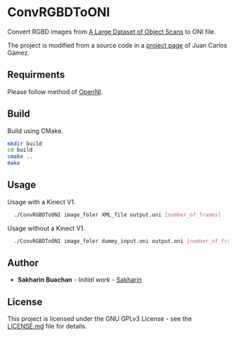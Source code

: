 # ConvRGBDToONI

Convert RGBD images from [A Large Dataset of Object Scans](http://redwood-data.org/3dscan) to ONI file.

The project is modified from a source code in a [project page](http://www.uco.es/dptos/aceyte/arquitectura/profesores/jcgamez/?RESEARCH_%28English%29) of Juan Carlos Gámez.

## Requirments
Please follow method of [OpenNI](https://github.com/OpenNI/OpenNI).

## Build
Build using CMake.
```bash
mkdir build
cd build
cmake ..
make
```

## Usage
Usage with a Kinect V1.

```bash
  ./ConvRGBDToONI image_foler XML_file output.oni [number_of_frames]
```

Usage without a Kinect V1.
```bash
  ./ConvRGBDToONI image_foler dummy_input.oni output.oni [number_of_frames]
```

## Author
* **Sakharin Buachan** - *Initial work* - [Sakharin](https://github.com/sakharin)

## License

This project is licensed under the GNU GPLv3 License - see the [LICENSE.md](LICENSE.md) file for details.
